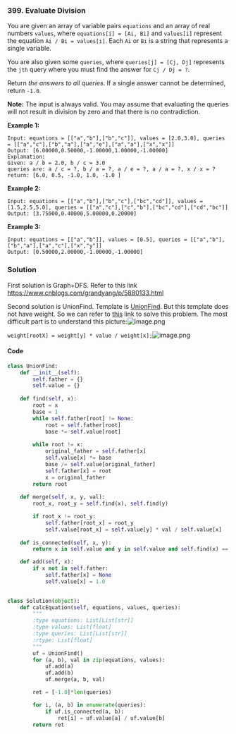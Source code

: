 ### 399. Evaluate Division

You are given an array of variable pairs `equations` and an array of real numbers `values`, where `equations[i] = [Ai, Bi]` and `values[i]` represent the equation `Ai / Bi = values[i]`. Each `Ai` or `Bi` is a string that represents a single variable.

You are also given some `queries`, where `queries[j] = [Cj, Dj]` represents the `jth` query where you must find the answer for `Cj / Dj = ?`.

Return *the answers to all queries*. If a single answer cannot be determined, return `-1.0`.

**Note:** The input is always valid. You may assume that evaluating the queries will not result in division by zero and that there is no contradiction.

**Example 1:**

```
Input: equations = [["a","b"],["b","c"]], values = [2.0,3.0], queries = [["a","c"],["b","a"],["a","e"],["a","a"],["x","x"]]
Output: [6.00000,0.50000,-1.00000,1.00000,-1.00000]
Explanation: 
Given: a / b = 2.0, b / c = 3.0
queries are: a / c = ?, b / a = ?, a / e = ?, a / a = ?, x / x = ?
return: [6.0, 0.5, -1.0, 1.0, -1.0 ]
```

**Example 2:**

```
Input: equations = [["a","b"],["b","c"],["bc","cd"]], values = [1.5,2.5,5.0], queries = [["a","c"],["c","b"],["bc","cd"],["cd","bc"]]
Output: [3.75000,0.40000,5.00000,0.20000]
```

**Example 3:**

```
Input: equations = [["a","b"]], values = [0.5], queries = [["a","b"],["b","a"],["a","c"],["x","y"]]
Output: [0.50000,2.00000,-1.00000,-1.00000]
```



### Solution

First solution is Graph+DFS. Refer to this link https://www.cnblogs.com/grandyang/p/5880133.html



Second solution is UnionFind. Template is [UnionFind](https://github.com/starFalll/LeetCode/blob/master/templates/union_find.py). But this template does not have weight. So we can refer to [this](https://leetcode.cn/problems/evaluate-division/solution/399-chu-fa-qiu-zhi-nan-du-zhong-deng-286-w45d/) link to solve this problem. The most difficult part is to understand this picture:![image.png](https://pic.leetcode-cn.com/1609862151-XZgKGY-image.png)

`weight[rootX] = weight[y] * value / weight[x];`![image.png](https://pic.leetcode-cn.com/1609863006-GhibcH-image.png)

#### Code

```python
class UnionFind:
    def __init__(self):
        self.father = {}
        self.value = {}
    
    def find(self, x):
        root = x
        base = 1
        while self.father[root] != None:
            root = self.father[root]
            base *= self.value[root]
        
        while root != x:
            original_father = self.father[x]
            self.value[x] *= base
            base /= self.value[original_father]
            self.father[x] = root
            x = original_father
        return root
    
    def merge(self, x, y, val):
        root_x, root_y = self.find(x), self.find(y)

        if root_x != root_y:
            self.father[root_x] = root_y
            self.value[root_x] = self.value[y] * val / self.value[x]
    
    def is_connected(self, x, y):
        return x in self.value and y in self.value and self.find(x) == self.find(y)

    def add(self, x):
        if x not in self.father:
            self.father[x] = None
            self.value[x] = 1.0
        

class Solution(object):
    def calcEquation(self, equations, values, queries):
        """
        :type equations: List[List[str]]
        :type values: List[float]
        :type queries: List[List[str]]
        :rtype: List[float]
        """
        uf = UnionFind()
        for (a, b), val in zip(equations, values):
            uf.add(a)
            uf.add(b)
            uf.merge(a, b, val)

        ret = [-1.0]*len(queries)

        for i, (a, b) in enumerate(queries):
            if uf.is_connected(a, b):
                ret[i] = uf.value[a] / uf.value[b]
        return ret
```
